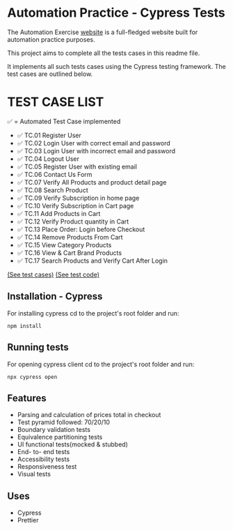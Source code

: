 # Automation Practice - Cypress Tests

The Automation Exercise [website](http://www.automationpractice.pl/) is a full-fledged website built for automation practice purposes.

This project aims to complete all the tests cases in this readme file.

It implements all such tests cases using the Cypress testing framework. The test cases are outlined below.

# TEST CASE LIST

✅ = Automated Test Case implemented

- ✅ TC.01 Register User
- ✅ TC.02 Login User with correct email and password
- ✅ TC.03 Login User with incorrect email and password
- ✅ TC.04 Logout User
- ✅ TC.05 Register User with existing email
- ✅ TC.06 Contact Us Form
- ✅ TC.07 Verify All Products and product detail page
- ✅ TC.08 Search Product
- ✅ TC.09 Verify Subscription in home page
- ✅ TC.10 Verify Subscription in Cart page
- ✅ TC.11 Add Products in Cart
- ✅ TC.12 Verify Product quantity in Cart
- ✅ TC.13 Place Order: Login before Checkout
- ✅ TC.14 Remove Products From Cart
- ✅ TC.15 View Category Products
- ✅ TC.16 View & Cart Brand Products
- ✅ TC.17 Search Products and Verify Cart After Login

[(See test cases)](https://docs.google.com/spreadsheets/d/1JFgnbj6JF42CreaftZL5_30DClLJKdU7ImPi0taLxd8/edit?gid=0#gid=0) [(See test code)](cypress/e2e/automation-practice/automation-practice.cy.js)

## Installation - Cypress

For installing cypress cd to the project's root folder and run:

    npm install

## Running tests

For opening cypress client cd to the project's root folder and run:

    npx cypress open

## Features

 - Parsing and calculation of prices total in checkout
 - Test pyramid followed: 70/20/10
 - Boundary validation tests
 - Equivalence partitioning tests
 - UI functional tests(mocked & stubbed)
 - End- to- end tests
 - Accessibility tests
 - Responsiveness test
 - Visual tests

## Uses

- Cypress
- Prettier
